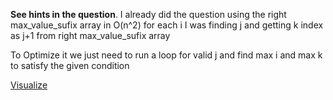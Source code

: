**See hints in the question**.
I already did the question using the right max_value_sufix array in O(n^2)
for each i I was finding j and getting k index as j+1 from   right max_value_sufix array

To Optimize it we just need to run a loop for valid j and find max i and max k to satisfy the given condition

[Visualize](https://excalidraw.com/#json=AZh3xSv2aGx7PO0eaIonC,t6cBs9qQLA4lWHEBFpJ_IA)